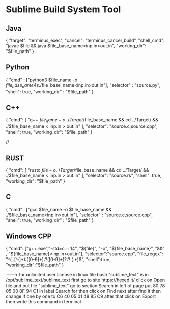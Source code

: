# Sublime Build System Tool

## Java
{ 
"target": "terminus_exec",
"cancel": "terminus_cancel_build",
"shell_cmd": "javac $file && java $file_base_name<inp.in>out.in",
"working_dir": "$file_path"
}

## Python

{
  "cmd" : ["python3 $file_name -o $file_base_name 4s ./$file_base_name<inp.in>out.in"], 
  "selector" : "source.py",
  "shell": true,
  "working_dir" : "$file_path"
}

## C++
{
  "cmd": [
    "g++ $file_name -o ../Target/$file_base_name && cd ../Target/ && ./$file_base_name < inp.in > out.in"
  ],
  "selector": "source.c,source.cpp",
  "shell": true,
  "working_dir": "$file_path"
}



//
## RUST
{
  "cmd": [
    "rustc $file -o ../Target/$file_base_name && cd ../Target/ && ./$file_base_name < inp.in > out.in"
  ],
  "selector": "source.rs",
  "shell": true,
  "working_dir": "$file_path"
}



## C
{
  "cmd" : ["gcc  $file_name -o $file_base_name &&  ./$file_base_name<inp.in>out.in"], 
  "selector" : "source.c,source.cpp",
  "shell": true,
  "working_dir" : "$file_path"
}


## Windows CPP
{
"cmd": ["g++.exe","-std=c++14", "${file}", "-o", "${file_base_name}", "&&" , "${file_base_name}<inp.in>out.in"],
"selector":"source.cpp",
"file_regex": "^(..[^:]*):([0-9]+):?([0-9]+)?:? (.*)$",
"shell":true,
"working_dir":"$file_path"
}



---> for unlimited user license in linux
file bash "sublime_text" is in /opt/sublime_text/sublime_text
first go to site https://hexed.it/
click on Open file and put file "sublime_text"
go to section Search in left of page
put 80 78 05 00 0F 94 C1 in label Search for
then click on Find next
after find it then change if one by one to C6 40 05 01 48 85 C9
after that click on Export
then write this command in terminal
